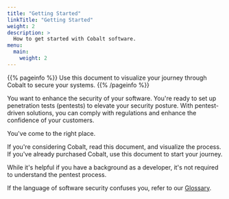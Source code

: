 ```yaml
---
title: "Getting Started"
linkTitle: "Getting Started"
weight: 2
description: >
  How to get started with Cobalt software.
menu:
  main:
    weight: 2
---
```


{{% pageinfo %}}
Use this document to visualize your journey through Cobalt to secure your systems.
{{% /pageinfo %}}

You want to enhance the security of your software. You're ready to set up penetration tests
(pentests) to elevate your security posture. With pentest-driven solutions, you can comply
with regulations and enhance the confidence of your customers.

You've come to the right place.

If you're considering Cobalt, read this document, and visualize the process.
If you've already purchased Cobalt, use this document to start your journey.

While it's helpful if you have a background as a developer, it's not required to understand
the pentest process. 

If the language of software security confuses you, refer to our [Glossary](./glossary).
